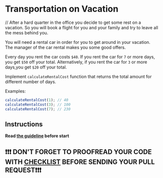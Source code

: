# Transportation on Vacation
//
After a hard quarter in the office you decide to get some rest on a vacation. So you
will book a flight for you and your family and try to leave all the mess behind you.

You will need a rental car in order for you to get around in your vacation. The
manager of the car rental makes you some good offers.

Every day you rent the car costs `$40`. If you rent the car for `7` or more days, you
get `$50` off your total. Alternatively, if you rent the car for `3` or more days,you
get `$20` off your total.

Implement `calculateRentalCost` function that returns the total amount for different
number of days.

Examples:
```js
calculateRentalCost(1); // 40
calculateRentalCost(3); // 100
calculateRentalCost(7); // 230
```

## Instructions
**Read [the guideline](https://mate-academy.github.io/js_task-guideline/) before start**

## ❗️❗️❗️ DON'T FORGET TO PROOFREAD YOUR CODE WITH [CHECKLIST](checklist.md) BEFORE SENDING YOUR PULL REQUEST❗️❗️❗️
